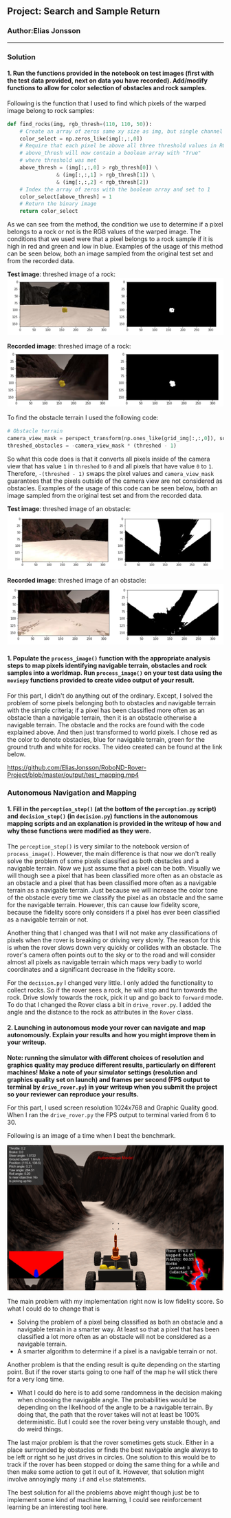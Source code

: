 ## Project: Search and Sample Return
### Author:Elias Jonsson

---
### Solution
#### 1. Run the functions provided in the notebook on test images (first with the test data provided, next on data you have recorded). Add/modify functions to allow for color selection of obstacles and rock samples.

Following is the function that I used to find which pixels of the warped image belong to rock samples:

```python
def find_rocks(img, rgb_thresh=(110, 110, 50)):
    # Create an array of zeros same xy size as img, but single channel
    color_select = np.zeros_like(img[:,:,0])
    # Require that each pixel be above all three threshold values in RGB
    # above_thresh will now contain a boolean array with "True"
    # where threshold was met
    above_thresh = (img[:,:,0] > rgb_thresh[0]) \
                & (img[:,:,1] > rgb_thresh[1]) \
                & (img[:,:,2] < rgb_thresh[2])
    # Index the array of zeros with the boolean array and set to 1
    color_select[above_thresh] = 1
    # Return the binary image
    return color_select
```

As we can see from the method, the condition we use to determine if a pixel belongs to a rock or not is the RGB values of the warped image. The conditions that we used were that a pixel belongs to a rock sample if it is high in red and green and low in blue. Examples of the usage of this method can be seen below, both an image sampled from the original test set and from the recorded data.

**Test image**: threshed image of a rock: 
![alt text](https://github.com/EliasJonsson/RoboND-Rover-Project/blob/master/writeup_images/test_rocks.png)

**Recorded image**: threshed image of a rock: 
![alt text](https://github.com/EliasJonsson/RoboND-Rover-Project/blob/master/writeup_images/recorded_rock.png)

To find the obstacle terrain I used the following code:

```python
# Obstacle terrain
camera_view_mask = perspect_transform(np.ones_like(grid_img[:,:,0]), source, destination)
threshed_obstacles = -camera_view_mask * (threshed - 1)
```

So what this code does is that it converts all pixels inside of the camera view that has value `1` in `threshed` to `0` and all pixels that have value `0` to `1`. Therefore, `-(threshed - 1)` swaps the pixel values and `camera_view_mask` guarantees that the pixels outside of the camera view are not considered as obstacles. Examples of the usage of this code can be seen below, both an image sampled from the original test set and from the recorded data.

**Test image**: threshed image of an obstacle: 
![alt text](https://github.com/EliasJonsson/RoboND-Rover-Project/blob/master/writeup_images/test_obstacles.png)

**Recorded image**: threshed image of an obstacle:
![alt text](https://github.com/EliasJonsson/RoboND-Rover-Project/blob/master/writeup_images/recorded_obstacles.png)


#### 1. Populate the `process_image()` function with the appropriate analysis steps to map pixels identifying navigable terrain, obstacles and rock samples into a worldmap.  Run `process_image()` on your test data using the `moviepy` functions provided to create video output of your result. 

For this part, I didn't do anything out of the ordinary. Except, I solved the problem of some pixels belonging both to obstacles and navigable terrain with the simple criteria; if a pixel has been classified more often as an obstacle than a navigable terrain, then it is an obstacle otherwise a navigable terrain. The obstacle and the rocks are found with the code explained above. And then just transformed to world pixels. I chose red as the color to denote obstacles, blue for navigable terrain, green for the ground truth and white for rocks. The video created can be found at the link below.

<https://github.com/EliasJonsson/RoboND-Rover-Project/blob/master/output/test_mapping.mp4>
### Autonomous Navigation and Mapping

#### 1. Fill in the `perception_step()` (at the bottom of the `perception.py` script) and `decision_step()` (in `decision.py`) functions in the autonomous mapping scripts and an explanation is provided in the writeup of how and why these functions were modified as they were.

The `perception_step()` is very similar to the notebook version of `process_image()`. However, the main difference is that now we don't really solve the problem of some pixels classified as both obstacles and a navigable terrain. Now we just assume that a pixel can be both. Visually we will though see a pixel that has been classified more often as an obstacle as an obstacle and a pixel that has been classified more often as a navigable terrain as a navigable terrain. Just because we will increase the color tone of the obstacle every time we classify the pixel as an obstacle and the same for the navigable terrain. However, this can cause low fidelity score, because the fidelity score only considers if a pixel has ever been classified as a navigable terrain or not.

Another thing that I changed was that I will not make any classifications of pixels when the rover is breaking or driving very slowly. The reason for this is when the rover slows down very quickly or collides with an obstacle. The rover's camera often points out to the sky or to the road and will consider almost all pixels as navigable terrain which maps very badly to world coordinates and a significant decrease in the fidelity score.

For the `decision.py` I changed very little. I only added the functionality to collect rocks. So if the rover sees a rock, he will stop and turn towards the rock. Drive slowly towards the rock, pick it up and go back to `forward` mode. To do that I changed the Rover class a bit in `drive_rover.py`. I added the angle and the distance to the rock as attributes in the `Rover` class.

#### 2. Launching in autonomous mode your rover can navigate and map autonomously.  Explain your results and how you might improve them in your writeup.  


**Note: running the simulator with different choices of resolution and graphics quality may produce different results, particularly on different machines!  Make a note of your simulator settings (resolution and graphics quality set on launch) and frames per second (FPS output to terminal by `drive_rover.py`) in your writeup when you submit the project so your reviewer can reproduce your results.**

For this part, I used screen resolution 1024x768 and Graphic Quality good. When I ran the `drive_rover.py` the FPS output to terminal varied from 6 to 30.

Following is an image of a time when I beat the benchmark.

![alt text](https://github.com/EliasJonsson/RoboND-Rover-Project/blob/master/writeup_images/benchmark.png)

The main problem with my implementation right now is low fidelity score. So what I could do to change that is 
* Solving the problem of a pixel being classified as both an obstacle and a navigable terrain in a smarter way. At least so that a pixel that has been classified a lot more often as an obstacle will not be considered as a navigable terrain.
* A smarter algorithm to determine if a pixel is a navigable terrain or not.


Another problem is that the ending result is quite depending on the starting point. But if the rover starts going to one half of the map he will stick there for a very long time.
* What I could do here is to add some randomness in the decision making when choosing the navigable angle. The probabilities would be depending on the likelihood of the angle to be a navigable terrain. By doing that, the path that the rover takes will not at least be 100% deterministic. But I could see the rover being very unstable though, and do weird things.


The last major problem is that the rover sometimes gets stuck. Either in a place surrounded by obstacles or finds the best navigable angle always to be left or right so he just drives in circles. One solution to this would be to track if the rover has been stopped or doing the same thing for a while and then make some action to get it out of it. However, that solution might involve annoyingly many `if` and `else` statements.

The best solution for all the problems above might though just be to implement some kind of machine learning, I could see reinforcement learning be an interesting tool here.


